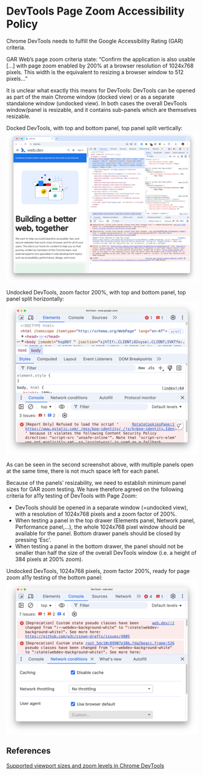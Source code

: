 # DevTools Page Zoom Accessibility Policy

Chrome DevTools needs to fulfill the Google Accessibility Rating (GAR) criteria.

GAR Web’s page zoom criteria state: “Confirm the application is also usable […]
with page zoom enabled by 200% at a browser resolution of 1024x768 pixels. This
width is the equivalent to resizing a browser window to 512 pixels…”

It is unclear what exactly this means for DevTools: DevTools can be opened as
part of the main Chrome window (docked view) or as a separate standalone window
(undocked view). In both cases the overall DevTools window/panel is resizable,
and it contains sub-panels which are themselves resizable.

Docked DevTools, with top and bottom panel, top panel split vertically: <br>
![Docked DevTools with multiple panels](./images/docked-devtools.webp) <br>

Undocked DevTools, zoom factor 200%, with top and bottom panel, top panel
split horizontally: <br>
![Undocked DevTools with multiple panels](./images/undocked-devtools.png) <br>

As can be seen in the second screenshot above, with multiple panels open at the
same time, there is not much space left for each panel.

Because of the panels’ resizability, we need to establish minimum panel sizes
for GAR zoom testing. We have therefore agreed on the following criteria for
a11y testing of DevTools with Page Zoom:

* DevTools should be opened in a separate window (=undocked view), with a
  resolution of 1024x768 pixels and a zoom factor of 200%.
* When testing a panel in the top drawer (Elements panel, Network panel,
  Performance panel,…), the whole 1024x768 pixel window should be available for
  the panel. Bottom drawer panels should be closed by pressing ‘Esc’.
* When testing a panel in the bottom drawer, the panel should not be smaller
  than half the size of the overall DevTools window (i.e. a height of 384 pixels
  at 200% zoom).

Undocked DevTools, 1024x768 pixels, zoom factor 200%, ready for page zoom a11y
testing of the bottom panel: <br>
![DevTools page zoom a11y testing](./images/devtools-gar-testing.png) <br>

## References

[Supported viewport sizes and zoom levels in Chrome DevTools](https://goo.gle/smoldevtools)
